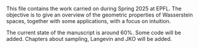 This file contains the work carried on during Spring 2025 at EPFL. The objective is to give an overview of the geometric properties of Wasserstein spaces, together with some applications, with a focus on intuition.

The current state of the manuscript is around 60%. Some code will be added. Chapters about sampling, Langevin and JKO will be added.
